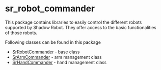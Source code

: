 # sr_robot_commander
This package contains libraries to easily control the different robots supported by Shadow Robot. They offer access to the basic functionalities of those robots.

Following classes can be found in this package

* [SrRobotCommander](doc/tutorial/RobotCommander.md) - base class
* [SrArmCommander](doc/tutorial/ArmCommander.md) - arm management class
* [SrHandCommander](doc/tutorial/HandCommander.md) - hand management class